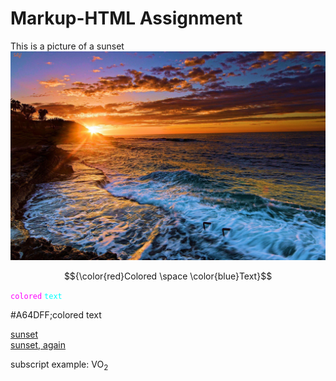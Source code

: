 <h1>Markup-HTML Assignment </h1> 

This is a picture of a sunset <img src="/images/sunset.jpg" alt="a beautiful sunset">

$${\color{red}Colored \space \color{blue}Text}$$

<code style="color : fuchsia">colored</code> <code style="color : cyan">text</code>

#A64DFF;colored text

[sunset](https://github.com/Yamlambss/KNES381/tree/main/images/sunset.jpg)<br>
<a href="https://github.com/Yamlambss/KNES381/tree/main/images/sunset.jpg">sunset, again</a>

subscript example: VO<sub>2
